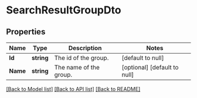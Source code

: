 # SearchResultGroupDto

## Properties
Name | Type | Description | Notes
------------ | ------------- | ------------- | -------------
**Id** | **string** | The id of the group. | [default to null]
**Name** | **string** | The name of the group. | [optional] [default to null]

[[Back to Model list]](../pkg/nifi/README.md#documentation-for-models) [[Back to API list]](../pkg/nifi/README.md#documentation-for-api-endpoints) [[Back to README]](../pkg/nifi/README.md)


